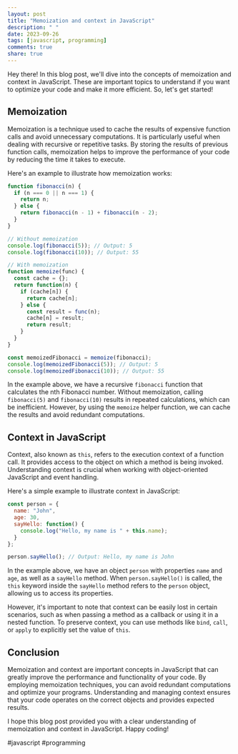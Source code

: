 ```yaml
---
layout: post
title: "Memoization and context in JavaScript"
description: " "
date: 2023-09-26
tags: [javascript, programming]
comments: true
share: true
---
```


Hey there! In this blog post, we'll dive into the concepts of memoization and context in JavaScript. These are important topics to understand if you want to optimize your code and make it more efficient. So, let's get started!

## Memoization

Memoization is a technique used to cache the results of expensive function calls and avoid unnecessary computations. It is particularly useful when dealing with recursive or repetitive tasks. By storing the results of previous function calls, memoization helps to improve the performance of your code by reducing the time it takes to execute.

Here's an example to illustrate how memoization works:

```javascript
function fibonacci(n) {
  if (n === 0 || n === 1) {
    return n;
  } else {
    return fibonacci(n - 1) + fibonacci(n - 2);
  }
}

// Without memoization
console.log(fibonacci(5)); // Output: 5
console.log(fibonacci(10)); // Output: 55

// With memoization
function memoize(func) {
  const cache = {};
  return function(n) {
    if (cache[n]) {
      return cache[n];
    } else {
      const result = func(n);
      cache[n] = result;
      return result;
    }
  }
}

const memoizedFibonacci = memoize(fibonacci);
console.log(memoizedFibonacci(5)); // Output: 5
console.log(memoizedFibonacci(10)); // Output: 55
```

In the example above, we have a recursive `fibonacci` function that calculates the nth Fibonacci number. Without memoization, calling `fibonacci(5)` and `fibonacci(10)` results in repeated calculations, which can be inefficient. However, by using the `memoize` helper function, we can cache the results and avoid redundant computations.

## Context in JavaScript

Context, also known as `this`, refers to the execution context of a function call. It provides access to the object on which a method is being invoked. Understanding context is crucial when working with object-oriented JavaScript and event handling.

Here's a simple example to illustrate context in JavaScript:

```javascript
const person = {
  name: "John",
  age: 30,
  sayHello: function() {
    console.log("Hello, my name is " + this.name);
  }
};

person.sayHello(); // Output: Hello, my name is John
```

In the example above, we have an object `person` with properties `name` and `age`, as well as a `sayHello` method. When `person.sayHello()` is called, the `this` keyword inside the `sayHello` method refers to the `person` object, allowing us to access its properties.

However, it's important to note that context can be easily lost in certain scenarios, such as when passing a method as a callback or using it in a nested function. To preserve context, you can use methods like `bind`, `call`, or `apply` to explicitly set the value of `this`.

## Conclusion

Memoization and context are important concepts in JavaScript that can greatly improve the performance and functionality of your code. By employing memoization techniques, you can avoid redundant computations and optimize your programs. Understanding and managing context ensures that your code operates on the correct objects and provides expected results.

I hope this blog post provided you with a clear understanding of memoization and context in JavaScript. Happy coding!

#javascript #programming